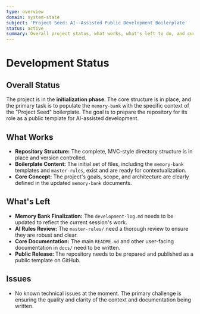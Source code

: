 ```yaml
---
type: overview
domain: system-state
subject: 'Project Seed: AI--Assisted Public Development Boilerplate'
status: active
summary: Overall project status, what works, what's left to do, and current issues.
---
```

# Development Status

## Overall Status
The project is in the **initialization phase**. The core structure is in place, and the primary task is to populate the `memory-bank` with the specific context of the "Project Seed" boilerplate. The goal is to prepare the repository for its role as a public template for AI-assisted development.

## What Works
*   **Repository Structure:** The complete, MVC-style directory structure is in place and version controlled.
*   **Boilerplate Content:** The initial set of files, including the `memory-bank` templates and `master-rules`, exist and are ready for contextualization.
*   **Core Concept:** The project's goals, scope, and architecture are clearly defined in the updated `memory-bank` documents.

## What's Left
*   **Memory Bank Finalization:** The `development-log.md` needs to be updated to reflect the current session's work.
*   **AI Rules Review:** The `master-rules/` need a thorough review to ensure they are robust and clear.
*   **Core Documentation:** The main `README.md` and other user-facing documentation in `docs/` need to be written.
*   **Public Release:** The repository needs to be prepared and published as a public template on GitHub.

## Issues
*   No known technical issues at the moment. The primary challenge is ensuring the quality and clarity of the context and documentation being written.
